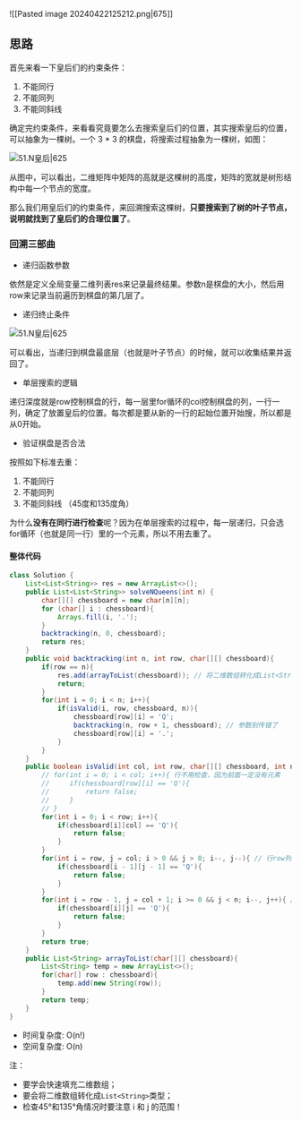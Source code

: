 ![[Pasted image 20240422125212.png|675]]

## 思路

首先来看一下皇后们的约束条件：

1. 不能同行
2. 不能同列
3. 不能同斜线

确定完约束条件，来看看究竟要怎么去搜索皇后们的位置，其实搜索皇后的位置，可以抽象为一棵树。一个 3 * 3 的棋盘，将搜索过程抽象为一棵树，如图：

![51.N皇后|625](https://code-thinking-1253855093.file.myqcloud.com/pics/20210130182532303.jpg)

从图中，可以看出，二维矩阵中矩阵的高就是这棵树的高度，矩阵的宽就是树形结构中每一个节点的宽度。

那么我们用皇后们的约束条件，来回溯搜索这棵树，**只要搜索到了树的叶子节点，说明就找到了皇后们的合理位置了**。

### 回溯三部曲

- 递归函数参数

依然是定义全局变量二维列表res来记录最终结果。参数n是棋盘的大小，然后用row来记录当前遍历到棋盘的第几层了。

- 递归终止条件

![51.N皇后|625](https://code-thinking-1253855093.file.myqcloud.com/pics/20210130182532303-20230310122134167.jpg)

可以看出，当递归到棋盘最底层（也就是叶子节点）的时候，就可以收集结果并返回了。

- 单层搜索的逻辑

递归深度就是row控制棋盘的行，每一层里for循环的col控制棋盘的列，一行一列，确定了放置皇后的位置。每次都是要从新的一行的起始位置开始搜，所以都是从0开始。

- 验证棋盘是否合法

按照如下标准去重：

1. 不能同行
2. 不能同列
3. 不能同斜线 （45度和135度角）

为什么**没有在同行进行检查**呢？因为在单层搜索的过程中，每一层递归，只会选for循环（也就是同一行）里的一个元素，所以不用去重了。

#### 整体代码

```java
class Solution {
    List<List<String>> res = new ArrayList<>();
    public List<List<String>> solveNQueens(int n) {
        char[][] chessboard = new char[n][n];
        for (char[] i : chessboard){
            Arrays.fill(i, '.');
        }
        backtracking(n, 0, chessboard);
        return res;
    }
    public void backtracking(int n, int row, char[][] chessboard){
        if(row == n){
            res.add(arrayToList(chessboard)); // 将二维数组转化成List<String>
            return;
        }
        for(int i = 0; i < n; i++){
            if(isValid(i, row, chessboard, n)){
                chessboard[row][i] = 'Q';
                backtracking(n, row + 1, chessboard); // 参数别传错了
                chessboard[row][i] = '.';
            }
        }
    }
    public boolean isValid(int col, int row, char[][] chessboard, int n){
        // for(int i = 0; i < col; i++){ 行不用检查，因为前面一定没有元素
        //     if(chessboard[row][i] == 'Q'){
        //         return false;
        //     }
        // }
        for(int i = 0; i < row; i++){
            if(chessboard[i][col] == 'Q'){
                return false;
            }
        }
        for(int i = row, j = col; i > 0 && j > 0; i--, j--){ // 行row列col别看错了
            if(chessboard[i - 1][j - 1] == 'Q'){
                return false;
            }
        }
        for(int i = row - 1, j = col + 1; i >= 0 && j < n; i--, j++){ //检查135°角，j最大值应该是n-1（n是列数）
            if(chessboard[i][j] == 'Q'){
                return false;
            }
        }
        return true;
    }
    public List<String> arrayToList(char[][] chessboard){
        List<String> temp = new ArrayList<>();
        for(char[] row : chessboard){
            temp.add(new String(row));
        }
        return temp;
    }
}
```

- 时间复杂度: O(n!)
- 空间复杂度: O(n)

注：
- 要学会快速填充二维数组；
- 要会将二维数组转化成`List<String>`类型；
- 检查45°和135°角情况时要注意 i 和 j 的范围！